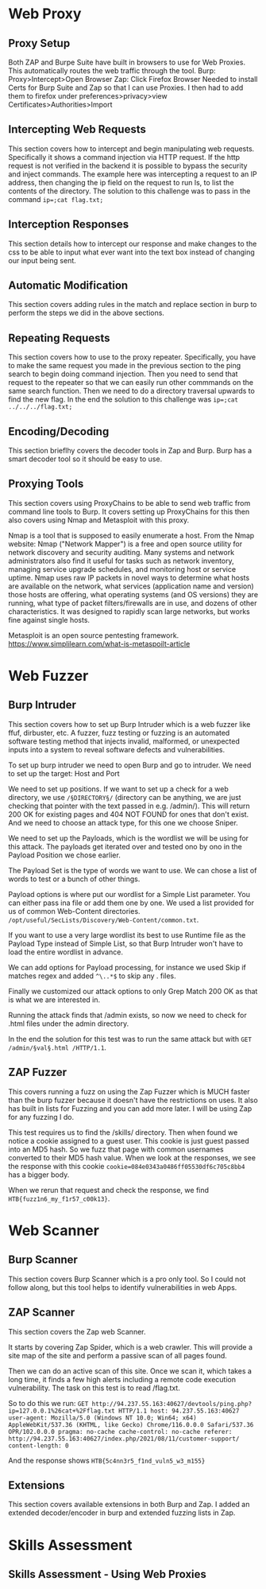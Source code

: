 # Web Proxy

## Proxy Setup

Both ZAP and Burpe Suite have built in browsers to use for Web Proxies. This automatically routes the web traffic through the tool. Burp: Proxy>Intercept>Open Browser Zap: Click Firefox Browser
Needed to install Certs for Burp Suite and Zap so that I can use Proxies. I then had to add them to firefox under preferences>privacy>view Certificates>Authorities>Import

## Intercepting Web Requests

This section covers how to intercept and begin manipulating web requests. Specifically it shows a command injection via HTTP request. If the http request is not verified in the backend it is possible to bypass the security and inject commands. The example here was intercepting a request to an IP address, then changing the ip field on the request to run ls, to list the contents of the directory. The solution to this challenge was to pass in the command `ip=;cat flag.txt;`

## Interception Responses

This section details how to intercept our response and make changes to the css to be able to input what ever want into the text box instead of changing our input being sent.

## Automatic Modification

This section covers adding rules in the match and replace section in burp to perform the steps we did in the above sections.

## Repeating Requests

This section covers how to use to the proxy repeater. Specifically, you have to make the same request you made in the previous section to the ping search to begin doing command injection. Then you need to send that request to the repeater so that we can easily run other commmands on the same search function. Then we need to do a directory traversal upwards to find the new flag. In the end the solution to this challenge was `ip=;cat ../../../flag.txt;`

## Encoding/Decoding

This section brieflhy covers the decoder tools in Zap and Burp. Burp has a smart decoder tool so it should be easy to use.

## Proxying Tools

This section covers using ProxyChains to be able to send web traffic from command line tools to Burp. It covers setting up ProxyChains for this then also covers using Nmap and Metasploit with this proxy.

Nmap is a tool that is supposed to easily enumerate a host. From the Nmap website:
Nmap ("Network Mapper") is a free and open source utility for network discovery and security auditing. Many systems and network administrators also find it useful for tasks such as network inventory, managing service upgrade schedules, and monitoring host or service uptime. Nmap uses raw IP packets in novel ways to determine what hosts are available on the network, what services (application name and version) those hosts are offering, what operating systems (and OS versions) they are running, what type of packet filters/firewalls are in use, and dozens of other characteristics. It was designed to rapidly scan large networks, but works fine against single hosts.

Metasploit is an open source pentesting framework. https://www.simplilearn.com/what-is-metaspoilt-article

# Web Fuzzer

## Burp Intruder

This section covers how to set up Burp Intruder which is a web fuzzer like ffuf, dirbuster, etc. A fuzzer, fuzz testing or fuzzing is an automated software testing method that injects invalid, malformed, or unexpected inputs into a system to reveal software defects and vulnerabilities.

To set up burp intruder we need to open Burp and go to intruder. We need to set up the target:
Host and Port

We need to set up positions. If we want to set up a check for a web directory, we use `/§DIRECTORY§/` (directory can be anything, we are just checking that pointer with the text passed in e.g. /admin/). This will return 200 OK for existing pages and 404 NOT FOUND for ones that don't exist. And we need to choose an attack type, for this one we choose Sniper.

We need to set up the Payloads, which is the wordlist we will be using for this attack. The payloads get iterated over and tested ono by ono in the Payload Position we chose earlier. 

The Payload Set is the type of words we want to use. We can chose a list of words to test or a bunch of other things.

Payload options is where put our wordlist for a Simple List parameter. You can either pass ina file or add them one by one. We used a list provided for us of common Web-Content directories. `/opt/useful/SecLists/Discovery/Web-Content/common.txt`.

If you want to use a very large wordlist its best to use Runtime file as the Payload Type instead of Simple List, so that Burp Intruder won't have to load the entire wordlist in advance.

We can add options for Payload processing, for instance we used Skip if matches regex and added `^\..*$` to skip any . files.

Finally we customized our attack options to only Grep Match 200 OK as that is what we are interested in.

Running the attack finds that /admin exists, so now we need to check for .html files under the admin directory.

In the end the solution for this test was to run the same attack but with `GET /admin/§val§.html /HTTP/1.1`.

## ZAP Fuzzer

This covers running a fuzz on using the Zap Fuzzer which is MUCH faster than the burp fuzzer because it doesn't have the restrictions on uses. It also has built in lists for Fuzzing and you can add more later. I will be using Zap for any fuzzing I do. 

This test requires us to find the /skills/ directory. Then when found we notice a cookie assigned to a guest user. This cookie is just guest passed into an MD5 hash. So we fuzz that page with common usernames converted to their MD5 hash value. When we look at the responses, we see the response with this cookie `cookie=084e0343a0486ff05530df6c705c8bb4` has a bigger body.

When we rerun that request and check the response, we find `HTB{fuzz1n6_my_f1r57_c00k13}`.

# Web Scanner

## Burp Scanner

This section covers Burp Scanner which is a pro only tool. So I could not follow along, but this tool helps to identify vulnerabilities in web Apps.

## ZAP Scanner

This section covers the Zap web Scanner. 

It starts by covering Zap Spider, which is a web crawler. This will provide a site map of the site and perform a passive scan of all pages found.

Then we can do an active scan of this site. Once we scan it, which takes a long time, it finds a few high alerts including a remote code execution vulnerability. The task on this test is to read /flag.txt.

So to do this we run:
`GET http://94.237.55.163:40627/devtools/ping.php?ip=127.0.0.1%26cat+%2Fflag.txt HTTP/1.1
host: 94.237.55.163:40627
user-agent: Mozilla/5.0 (Windows NT 10.0; Win64; x64) AppleWebKit/537.36 (KHTML, like Gecko) Chrome/116.0.0.0 Safari/537.36 OPR/102.0.0.0
pragma: no-cache
cache-control: no-cache
referer: http://94.237.55.163:40627/index.php/2021/08/11/customer-support/
content-length: 0
`

And the response shows `HTB{5c4nn3r5_f1nd_vuln5_w3_m155}`

## Extensions

This section covers available extensions in both Burp and Zap. I added an extended decoder/encoder in burp and extended fuzzing lists in Zap.

# Skills Assessment

## Skills Assessment - Using Web Proxies
